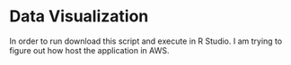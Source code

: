 # Data Visualization

In order to run download this script and execute in R Studio.
I am trying to figure out how host the application in AWS.

